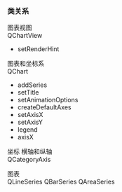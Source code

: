 ### 类关系

图表视图  
QChartView
 - setRenderHint

图表和坐标系  
QChart
 - addSeries
 - setTitle
 - setAnimationOptions
 - createDefaultAxes
 - setAxisX
 - setAxisY
 - legend
 - axisX

坐标 横轴和纵轴  
QCategoryAxis

图表  
QLineSeries
QBarSeries
QAreaSeries
